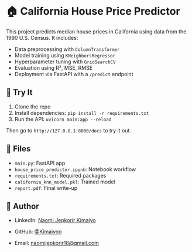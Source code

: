 # 🏠 California House Price Predictor

This project predicts median house prices in California using data from the 1990 U.S. Census. It includes:

- Data preprocessing with `ColumnTransformer`
- Model training using `KNeighborsRegressor`
- Hyperparameter tuning with `GridSearchCV`
- Evaluation using R², MSE, RMSE
- Deployment via FastAPI with a `/predict` endpoint

## 🚀 Try It

1. Clone the repo
2. Install dependencies:
   `pip install -r requirements.txt`
3. Run the API:
   `uvicorn main:app --reload`

Then go to `http://127.0.0.1:8000/docs` to try it out.

## 📁 Files

- `main.py`: FastAPI app
- `house_price_predictor.ipynb`: Notebook workflow
- `requirements.txt`: Required packages
- `california_knn_model.pkl`: Trained model
- `report.pdf`: Final write-up

## 📌 Author

- LinkedIn: [Naomi Jepkorir Kimaiyo](http://linkedin.com/in/naomi-jepkorir-kimaiyo/)

- GitHub: [@Kimaiyoo](https://github.com/Kimaiyoo)

- Email: naomijepkorir18@gmail.com
